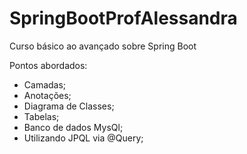 # SpringBootProfAlessandra
Curso básico ao avançado sobre Spring Boot

Pontos abordados:

- Camadas;
- Anotações;
- Diagrama de Classes;
- Tabelas;
- Banco de dados MysQl;
- Utilizando JPQL via @Query;




